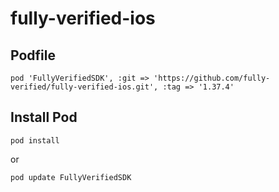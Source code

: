 # fully-verified-ios

## Podfile

```pod 'FullyVerifiedSDK', :git => 'https://github.com/fully-verified/fully-verified-ios.git', :tag => '1.37.4'```

## Install Pod

```pod install```

or

```pod update FullyVerifiedSDK```



